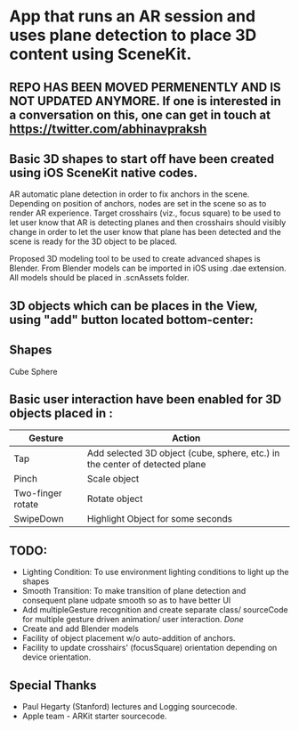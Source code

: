 # App that runs an AR session and uses plane detection to place 3D content using SceneKit.  

## REPO HAS BEEN MOVED PERMENENTLY AND IS NOT UPDATED ANYMORE. If one is interested in a conversation on this, one can get in touch at https://twitter.com/abhinavpraksh

## Basic 3D shapes to start off have been created using iOS SceneKit native codes. 

AR automatic plane detection in order to fix anchors in the scene. Depending on position of anchors, nodes are set in the scene so as to render AR experience. Target crosshairs (viz., focus square) to be used to let user know that AR is detecting planes and then crosshairs should visibly change in order to let the user know that plane has been detected and the scene is ready for the 3D object to be placed.

Proposed 3D modeling tool to be used to create advanced shapes is Blender. From Blender models can be imported in iOS using .dae extension. All models should be placed in .scnAssets folder.

## 3D objects which can be places in the View, using "add" button located bottom-center:

Shapes
------------
Cube
Sphere

## Basic user interaction have been enabled for 3D objects placed in :

Gesture | Action
------------ | -------------
Tap | Add selected 3D object (cube, sphere, etc.) in the center of detected plane 
Pinch | Scale object
Two-finger rotate | Rotate object
SwipeDown | Highlight Object for some seconds

## TODO:
* Lighting Condition: To use environment lighting conditions to light up the shapes
* Smooth Transition: To make transition of plane detection and consequent plane udpate smooth so as to have better UI
* Add multipleGesture recognition and create separate class/ sourceCode for multiple gesture driven animation/ user interaction. *Done*
* Create and add Blender models
* Facility of object placement w/o auto-addition of anchors.
* Facility to update crosshairs' (focusSquare) orientation depending on device orientation.

## Special Thanks
* Paul Hegarty (Stanford) lectures and Logging sourcecode.
* Apple team - ARKit starter sourcecode.
